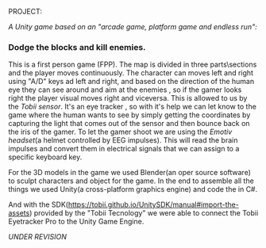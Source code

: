 PROJECT:

*A Unity game based on an "arcade game, platform game and endless run":*
### Dodge the blocks and kill enemies.

This is a first person game (FPP). 
The map is divided in three parts\sections and the player moves continuously.
The character can moves left and right using "A/D" keys ad left and right, and based on the direction of the human eye they can see around and aim at the enemies , so if the gamer looks right the player visual moves right and viceversa.
This is allowed to us by the *_Tobii sensor_*. It's an eye tracker , so with it's help we can let know to the game where the human wants to see by simply getting the coordinates by capturing the light that comes out of the sensor and then bounce back on the iris of the gamer. 
To let the gamer shoot we are using the *_Emotiv headset_*(a helmet controlled by EEG impulses). This will read the brain impulses and convert them in electrical signals that we can assign to a specific keyboard key. 

For the 3D models in the game we used Blender(an oper source software) to sculpt characters and object for the game. 
In the end to assemble all the things we used Unity(a cross-platform graphics engine) and code the in C#.

And with the SDK(https://tobii.github.io/UnitySDK/manual#import-the-assets) provided by the "Tobii Tecnology" we were able to connect the Tobii Eyetracker Pro to the Unity Game Engine.   


_UNDER REVISION_
